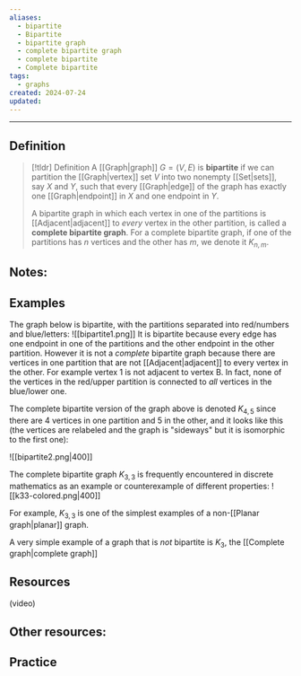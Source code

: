 ```yaml
---
aliases:
  - bipartite
  - Bipartite
  - bipartite graph
  - complete bipartite graph
  - complete bipartite
  - Complete bipartite
tags:
  - graphs
created: 2024-07-24
updated:
---
```

---
## Definition 

> [!tldr] Definition
> A [[Graph|graph]] $G = (V,E)$ is **bipartite** if we can partition the [[Graph|vertex]] set $V$ into two nonempty [[Set|sets]], say $X$ and $Y$, such that every [[Graph|edge]] of the graph has exactly one [[Graph|endpoint]] in $X$ and one endpoint in $Y$. 
> 
> A bipartite graph in which each vertex in one of the partitions is [[Adjacent|adjacent]] to *every* vertex in the other partition, is called a **complete bipartite graph**. For a complete bipartite graph, if one of the partitions has $n$ vertices and the other has $m$, we denote it $K_{n,m}$. 

Notes: 
- 

## Examples

The graph below is bipartite, with the partitions separated into red/numbers and blue/letters: 
![[bipartite1.png]]
It is bipartite because every edge has one endpoint in one of the partitions and the other endpoint in the other partition. However it is not a *complete* bipartite graph because there are vertices in one partition that are not [[Adjacent|adjacent]] to every vertex in the other. For example vertex 1 is not adjacent to vertex B. In fact, none of the vertices in the red/upper partition is connected to *all* vertices in the blue/lower one. 

The complete bipartite version of the graph above is denoted $K_{4,5}$ since there are 4 vertices in one partition and 5 in the other, and it looks like this (the vertices are relabeled and the graph is "sideways" but it is isomorphic to the first one): 

![[bipartite2.png|400]]

The complete bipartite graph $K_{3,3}$ is frequently encountered in discrete mathematics as an example or counterexample of different properties: 
![[k33-colored.png|400]]

For example, $K_{3,3}$ is one of the simplest examples of a non-[[Planar graph|planar]] graph. 

A very simple example of a graph that is *not* bipartite is $K_3$, the [[Complete graph|complete graph]] 

## Resources 

(video)

Other resources: 
- 

## Practice 

